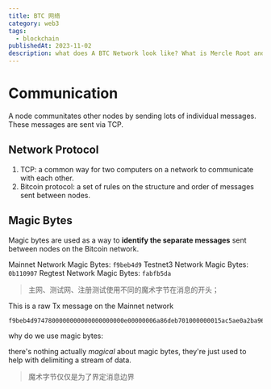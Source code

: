 ```yaml
---
title: BTC 网络
category: web3
tags:
  - blockchain
publishedAt: 2023-11-02
description: what does A BTC Network look like? What is Mercle Root and how does it work?
---
```


# Communication

A node communitates other nodes by sending lots of individual messages. These messages are sent via TCP.
## Network Protocol
1. TCP: a common way for two computers on a network to communicate with each other.
2. Bitcoin protocol: a set of rules on the structure and order of messages sent between nodes.
## Magic Bytes

Magic bytes are used as a way to **identify the separate messages** sent between nodes on the Bitcoin network.

Mainnet Network Magic Bytes: `f9beb4d9`
Testnet3 Network Magic Bytes: `0b110907`
Regtest Network Magic Bytes: `fabfb5da`

> 主网、测试网、注册测试使用不同的魔术字节在消息的开头；

This is a raw Tx message on the Mainnet network

```
f9beb4d9747800000000000000000000e00000006a86deb701000000015ac5ae0a2ba96622c9b79de2c339084c8b1d30f63bb55a315f354db4d9a6abcf010000006b4830450221009ad52459e1e8bd5e758399cc0be963c75726c5089499465d9aa79ffb304ecd3802207d73ea58047f4d1f857b400cbff725ef562b7ada1c26e763c5a1aa6d29d2fdf401210234b7b614fcc0e4d926747d491992d8cc133f076bd79095eddf60c34b0e3fef4affffffff02390205000000000017a914ea3b6d7e92e05370bc8a61d3f05dbfdc90bb1d9587d1df3000000000001976a91425f0800454530549ed93747a6449aefe2618203988ac00000000
```

why do we use magic bytes:

there's nothing actually _magical_ about magic bytes, they're just used to help with delimiting a stream of data.

>魔术字节仅仅是为了界定消息边界